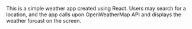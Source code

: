 This is a simple weather app created using React. Users may search for a location, and the app calls upon OpenWeatherMap API and displays the weather forcast on the screen.
